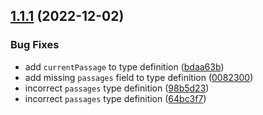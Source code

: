 ## [1.1.1](https://github.com/seleb/strand/compare/v1.1.0...v1.1.1) (2022-12-02)


### Bug Fixes

* add `currentPassage` to type definition ([bdaa63b](https://github.com/seleb/strand/commit/bdaa63b005ea8fb302dadb5c46e43528bc5c14fe))
* add missing `passages` field to type definition ([0082300](https://github.com/seleb/strand/commit/00823005f124f70e254e6f5326f7958ba23d2d10))
* incorrect `passages` type definition ([98b5d23](https://github.com/seleb/strand/commit/98b5d23dd35071394dcc711547c78e7054864d93))
* incorrect `passages` type definition ([64bc3f7](https://github.com/seleb/strand/commit/64bc3f7e7b8a5a29fe91ce536f36d80c62a395d9))
